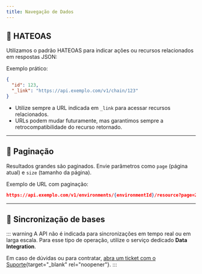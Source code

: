 ```yaml
---
title: Navegação de Dados
---
```


## 🔗 HATEOAS

Utilizamos o padrão HATEOAS para indicar ações ou recursos relacionados em respostas JSON:

Exemplo prático:

```json
{
  "id": 123,
  "_link": "https://api.exemplo.com/v1/chain/123"
}
```

- Utilize sempre a URL indicada em `_link` para acessar recursos relacionados.
- URLs podem mudar futuramente, mas garantimos sempre a retrocompatibilidade do recurso retornado.

---

## 📑 Paginação

Resultados grandes são paginados. Envie parâmetros como `page` (página atual) e `size` (tamanho da página).

Exemplo de URL com paginação:

```json
https://api.exemplo.com/v1/environments/{environmentId}/resource?page=2&size=20
```

---

## 🔄 Sincronização de bases

::: warning
A API não é indicada para sincronizações em tempo real ou em larga escala. Para esse tipo de
operação, utilize o serviço dedicado **Data Integration**.

Em caso de dúvidas ou para contratar, [abra um ticket com o Suporte](https://help.exemplo.com/support/requests/new){target="_blank" rel="noopener"}.
:::
